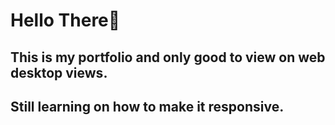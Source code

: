 # Hello There👋
## This is my portfolio and only good to view on web desktop views. 
## Still learning on how to make it responsive.

